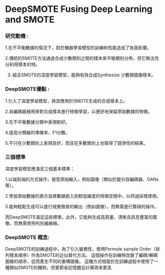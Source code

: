 # DeepSMOTE Fusing Deep Learning and SMOTE
### 研究動機 : 
1.在不平衡數據的情況下，對於機器學習模型的訓練和性能造成了負面影響。

2.傳統的SMOTE方法通過合成少數類別之間的樣本來平衡類別分佈，但它無法充分利用樣本的特。

3. 結合SMOTE的深度學習模型，能夠有效合成Synthesize 少數類圖像樣本。

### DeepSMOTE優點 :
1.引入了深度學習模型，將其應用於SMOTE生成的合成樣本上。

2.自編碼器被用來對合成樣本進行特徵學習，以更好地保留原始數據的特徵。

3.在不平衡數據分類中表現較好。

4.提高分類器的準確率、F1分數。

5.不只在少數類別上表現良好，而且在多數類別上也取得了競爭性的結果。

### 三個標準
深度學習模型應滿足三個基本標準：

1.以端到端的方式操作，接受原始輸入，例如圖像（類似於變分自編碼器、GANs等）。

2.學習原始數據的表示並將數據嵌入到較低維度的特徵空間中，以供過採樣使用。

3.能夠輕鬆生成可以進行視覺檢查的輸出（例如圖像），而無需進行繁瑣的操作。

而DeepSMOTE滿足這些標準。此外，它能夠生成高質量、清晰且訊息豐富的圖像，而無需使用判別器網絡。

### DeepSMOTE 概念:
DeepSMOTE的訓練過程中，為了引入變異性，使用Permute sample Order（排列樣本順序）作為SMOTE的近似替代方法。
這個操作在訓練時改變了編碼/解碼圖像的順序，從而產生不同的重構圖像。
這種方式相當於在訓練過程中使用了一種類似SMOTE的機制，但更節省記憶體且計算效率更高





